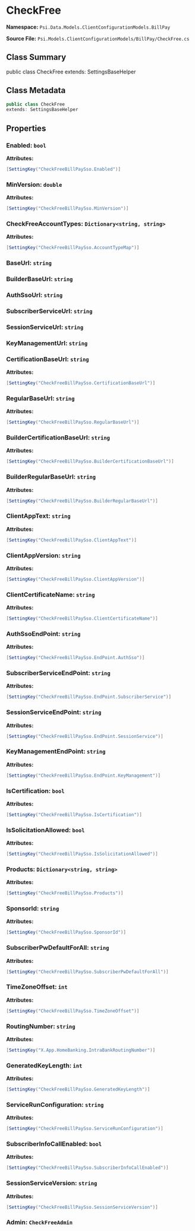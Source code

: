 # CheckFree

**Namespace:** `Psi.Data.Models.ClientConfigurationModels.BillPay`

**Source File:** `Psi.Models.ClientConfigurationModels/BillPay/CheckFree.cs`

## Class Summary

public class CheckFree
extends: SettingsBaseHelper

## Class Metadata

```typescript
public class CheckFree
extends: SettingsBaseHelper
```

## Properties

### Enabled: `bool`

**Attributes:**
```csharp
[SettingKey("CheckFreeBillPaySso.Enabled")]
```

### MinVersion: `double`

**Attributes:**
```csharp
[SettingKey("CheckFreeBillPaySso.MinVersion")]
```

### CheckFreeAccountTypes: `Dictionary<string, string>`

**Attributes:**
```csharp
[SettingKey("CheckFreeBillPaySso.AccountTypeMap")]
```

### BaseUrl: `string`

### BuilderBaseUrl: `string`

### AuthSsoUrl: `string`

### SubscriberServiceUrl: `string`

### SessionServiceUrl: `string`

### KeyManagementUrl: `string`

### CertificationBaseUrl: `string`

**Attributes:**
```csharp
[SettingKey("CheckFreeBillPaySso.CertificationBaseUrl")]
```

### RegularBaseUrl: `string`

**Attributes:**
```csharp
[SettingKey("CheckFreeBillPaySso.RegularBaseUrl")]
```

### BuilderCertificationBaseUrl: `string`

**Attributes:**
```csharp
[SettingKey("CheckFreeBillPaySso.BuilderCertificationBaseUrl")]
```

### BuilderRegularBaseUrl: `string`

**Attributes:**
```csharp
[SettingKey("CheckFreeBillPaySso.BuilderRegularBaseUrl")]
```

### ClientAppText: `string`

**Attributes:**
```csharp
[SettingKey("CheckFreeBillPaySso.ClientAppText")]
```

### ClientAppVersion: `string`

**Attributes:**
```csharp
[SettingKey("CheckFreeBillPaySso.ClientAppVersion")]
```

### ClientCertificateName: `string`

**Attributes:**
```csharp
[SettingKey("CheckFreeBillPaySso.ClientCertificateName")]
```

### AuthSsoEndPoint: `string`

**Attributes:**
```csharp
[SettingKey("CheckFreeBillPaySso.EndPoint.AuthSso")]
```

### SubscriberServiceEndPoint: `string`

**Attributes:**
```csharp
[SettingKey("CheckFreeBillPaySso.EndPoint.SubscriberService")]
```

### SessionServiceEndPoint: `string`

**Attributes:**
```csharp
[SettingKey("CheckFreeBillPaySso.EndPoint.SessionService")]
```

### KeyManagementEndPoint: `string`

**Attributes:**
```csharp
[SettingKey("CheckFreeBillPaySso.EndPoint.KeyManagement")]
```

### IsCertification: `bool`

**Attributes:**
```csharp
[SettingKey("CheckFreeBillPaySso.IsCertification")]
```

### IsSolicitationAllowed: `bool`

**Attributes:**
```csharp
[SettingKey("CheckFreeBillPaySso.IsSolicitationAllowed")]
```

### Products: `Dictionary<string, string>`

**Attributes:**
```csharp
[SettingKey("CheckFreeBillPaySso.Products")]
```

### SponsorId: `string`

**Attributes:**
```csharp
[SettingKey("CheckFreeBillPaySso.SponsorId")]
```

### SubscriberPwDefaultForAll: `string`

**Attributes:**
```csharp
[SettingKey("CheckFreeBillPaySso.SubscriberPwDefaultForAll")]
```

### TimeZoneOffset: `int`

**Attributes:**
```csharp
[SettingKey("CheckFreeBillPaySso.TimeZoneOffset")]
```

### RoutingNumber: `string`

**Attributes:**
```csharp
[SettingKey("X.App.HomeBanking.IntraBankRoutingNumber")]
```

### GeneratedKeyLength: `int`

**Attributes:**
```csharp
[SettingKey("CheckFreeBillPaySso.GeneratedKeyLength")]
```

### ServiceRunConfiguration: `string`

**Attributes:**
```csharp
[SettingKey("CheckFreeBillPaySso.ServiceRunConfiguration")]
```

### SubscriberInfoCallEnabled: `bool`

**Attributes:**
```csharp
[SettingKey("CheckFreeBillPaySso.SubscriberInfoCallEnabled")]
```

### SessionServiceVersion: `string`

**Attributes:**
```csharp
[SettingKey("CheckFreeBillPaySso.SessionServiceVersion")]
```

### Admin: `CheckFreeAdmin`
